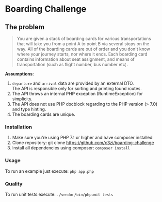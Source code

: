 # Boarding Challenge
## The problem 
> You are given a stack of boarding cards for various transportations that will take you from a point A to point B via
several stops on the way. All of the boarding cards are out of order and you don't know where your journey starts,
nor where it ends. Each boarding card contains information about seat assignment, and means of transportation
(such as flight number, bus number etc).

**Assumptions:**
1. `departure` and `arrival` data are provided by an external DTO.              
The API is responsible only for sorting and printing found routes.
2. The API throws an internal PHP exception (RuntimeException) for simplicity.
3. The API does not use PHP docblock regarding to the PHP version (> 7.0) and type hinting.
4. The boarding cards are unique.

### Installation
1. Make sure you're using PHP 7.1 or higher and have composer installed
2. Clone repository: git clone https://github.com/c3zi/boarding-challenge
3. Install all dependencies using composer: `composer install`

### Usage
To run an example just execute: `php app.php`

### Quality
To run unit tests execute: `./vendor/bin/phpunit tests`
